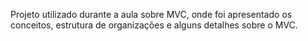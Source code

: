 Projeto utilizado durante a aula sobre MVC, onde foi apresentado os conceitos, estrutura de organizações e alguns detalhes sobre o MVC.
